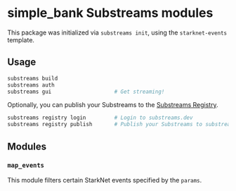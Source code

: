 # simple_bank Substreams modules

This package was initialized via `substreams init`, using the `starknet-events` template.

## Usage

```bash
substreams build
substreams auth
substreams gui       			  # Get streaming!
```

Optionally, you can publish your Substreams to the [Substreams Registry](https://substreams.dev).

```bash
substreams registry login         # Login to substreams.dev
substreams registry publish       # Publish your Substreams to substreams.dev
```

## Modules

### `map_events`

This module filters certain StarkNet events specified by the `params`.

